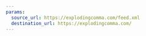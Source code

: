 ```yaml
---
params:
  source_url: https://explodingcomma.com/feed.xml
  destination_url: https://explodingcomma.com/
---
```

